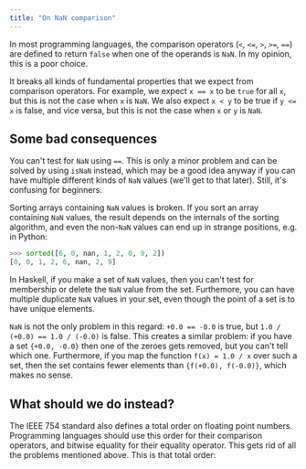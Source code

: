 ```yaml
---
title: "On NaN comparison"
---
```


In most programming languages, the comparison operators (`<`, `<=`, `>`, `>=`, `==`) are defined to return `false` when one of the operands is `NaN`. In my opinion, this is a poor choice.

It breaks all kinds of fundamental properties that we expect from comparison operators. For example, we expect `x == x` to be `true` for all `x`, but this is not the case when `x` is `NaN`. We also expect `x < y` to be true if `y <= x` is false, and vice versa, but this is not the case when `x` or `y` is `NaN`.

## Some bad consequences

You can't test for `NaN` using `==`. This is only a minor problem and can be solved by using `isNaN` instead, which may be a good idea anyway if you can have multiple different kinds of `NaN` values (we'll get to that later). Still, it's confusing for beginners.

Sorting arrays containing `NaN` values is broken. If you sort an array containing `NaN` values, the result depends on the internals of the sorting algorithm, and even the non-`NaN` values can end up in strange positions, e.g. in Python:

```python
>>> sorted([6, 0, nan, 1, 2, 0, 9, 2])
[0, 0, 1, 2, 6, nan, 2, 9]
```

In Haskell, if you make a set of `NaN` values, then you can't test for membership or delete the `NaN` value from the set. Furthemore, you can have multiple duplicate `NaN` values in your set, even though the point of a set is to have unique elements.

`NaN` is not the only problem in this regard: `+0.0 == -0.0` is true, but `1.0 / (+0.0) == 1.0 / (-0.0)` is false. This creates a similar problem: if you have a set `{+0.0, -0.0}` then one of the zeroes gets removed, but you can't tell which one. Furthermore, if you map the function `f(x) = 1.0 / x` over such a set, then the set contains fewer elements than `{f(+0.0), f(-0.0)}`, which makes no sense.

## What should we do instead?

The IEEE 754 standard also defines a total order on floating point numbers. Programming languages should use this order for their comparison operators, and bitwise equality for their equality operator. This gets rid of all the problems mentioned above.
This is that total order:

<table border="0" style="border-collapse: collapse">
    <style type="text/css" scoped>
        td, th {
          font-family: monospace;
          padding: 3px 10px;
        }

        th {
          border-bottom: 1px solid #000;
          border-top: 1px solid #000;
          background-color: #AAA;
        }

        td {
          border-bottom: 1px solid #000;
        }
    </style>
    <thead>
        <tr>
            <th>Bit Pattern</th>
            <th>Meaning</th>
        </tr>
    </thead>
    <tbody>
          <tr>
            <td>1 11111111 1yyyyyyyyyyyyyyyyyyyyyy</td>
            <td>Negative quiet NaN</td>
        </tr>
        <tr>
            <td>1 11111111 0yyyyyyyyyyyyyyyyyyyyyy</td>
            <td>Negative signaling NaN</td>
        </tr>
        <tr>
            <td>1 11111111 00000000000000000000000</td>
            <td>-Infinity</td>
        </tr>
        <tr>
            <td>1 xxxxxxxx yyyyyyyyyyyyyyyyyyyyyyy</td>
            <td>Negative number</td>
        </tr>
        <tr>
            <td>1 00000000 yyyyyyyyyyyyyyyyyyyyyyy</td>
            <td>Negative denormal</td>
        </tr>
        <tr>
            <td>1 00000000 00000000000000000000000</td>
            <td>-0</td>
        </tr>
        <tr>
            <td>0 00000000 00000000000000000000000</td>
            <td>+0</td>
        </tr>
        <tr>
            <td>0 00000000 yyyyyyyyyyyyyyyyyyyyyyy</td>
            <td>Positive denormal</td>
        </tr>
        <tr>
            <td>0 xxxxxxxx yyyyyyyyyyyyyyyyyyyyyyy</td>
            <td>Positive number</td>
        </tr>
        <tr>
            <td>0 11111111 00000000000000000000000</td>
            <td>+Infinity</td>
        </tr>
        <tr>
            <td>0 11111111 0yyyyyyyyyyyyyyyyyyyyyy</td>
            <td>Positive signaling NaN</td>
        </tr>
        <tr>
            <td>0 11111111 1yyyyyyyyyyyyyyyyyyyyyy</td>
            <td>Positive quiet NaN</td>
        </tr>
    </tbody>
</table>

<br>

[Here's how Rust implements this order](https://doc.rust-lang.org/src/core/num/f64.rs.html#1373).


## Are floats bad?

No! They get a bad rap, but floats are actually very good. Much of the criticism they receive is based on misunderstandings or poor priorities. Many of the attempts to replace them are mostly nonsense (but small floats for ML are good!).

It is important to remember that operations on floats generally return the *best possible result* given the constraints of the floating point format. For example, `1.0 / 3.0` returns the best possible approximation of `1/3` that can be represented as a float.

This means that operations on integers represented as floats are exact when the integers are not too large, because floats can represent integers exactly.

And sure, `3/10` can't be exactly represented as a float, just like `1/3` can't be exactly represented as a finite length decimal. That's just a conquence of floats being based on binary.

If you do need decimal precision up to 3 fractional digits, you can scale your floats by 1000, so that numbers up to 3 fractional digits become integers (12.345 → 12345). Then you retain the advantages of floats, but also get exact decimal precision up to 3 fractional decimal digits.

If you *really* want to represent many fractional *decimal* digits exactly, then you should use a decimal type, not a binary type. But in *almost all* cases, that's a bad decision. You should probably just use floats of a given precision. We only use decimal because evolution happened to give us 10 fingers. There's nothing special about it.